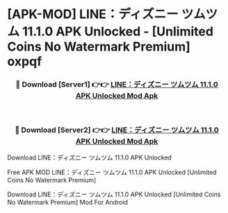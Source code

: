 # [APK-MOD] LINE：ディズニー ツムツム 11.1.0 APK Unlocked - [Unlimited Coins No Watermark Premium] oxpqf



<div align="center">
<h3>🔴 Download [Server1] 👉👉 <a href="https://momento.my/?title=LINE：ディズニー_ツムツム_11.1.0_APK_Unlocked">LINE：ディズニー ツムツム 11.1.0 APK Unlocked Mod Apk</a></h3><br>

<h3>🔴 Download [Server2] 👉👉 <a href="https://momento.my/?title=LINE：ディズニー_ツムツム_11.1.0_APK_Unlocked">LINE：ディズニー ツムツム 11.1.0 APK Unlocked Mod Apk</a></h3>
</div>



Download LINE：ディズニー ツムツム 11.1.0 APK Unlocked 

Free APK MOD LINE：ディズニー ツムツム 11.1.0 APK Unlocked [Unlimited Coins No Watermark Premium]

Download LINE：ディズニー ツムツム 11.1.0 APK Unlocked [Unlimited Coins No Watermark Premium] Mod For Android
